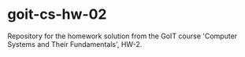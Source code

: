 # goit-cs-hw-02
Repository for the homework solution from the GoIT course 'Computer Systems and Their Fundamentals', HW-2.
